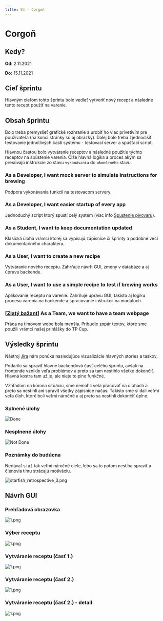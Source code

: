 ```yaml
---
title: 03 - Corgoň
---
```


# Corgoň

## Kedy?

**Od:** 2.11.2021

**Do:** 15.11.2021

## Cieľ šprintu

Hlavným cieľom tohto šprintu bolo vedieť vytvoriť nový recept a následne tento recept použiť na varenie.

## Obsah šprintu

Bolo treba premyslieť grafické rozhranie a urobiť ho viac prívetivím pre používateľa (na konci stránky sú aj obrázky). Ďalej bolo treba zjednodišiť testovanie jednotlivých častí systému - testovací server a spúšťací script.

Hlavnou častou bolo vytváranie receptov a následné použitie týchto receptov na spústenie varenia. Čiže hlavná logika a proces akým sa presúvajú inštrukcie zo stavu `vykonávania` do `ukončeného` stavu.

### As a Developer, I want mock server to simulate instructions for brewing

Podpora vykonávania funkcií na testovacom servery.

### As a Developer, I want easier startup of every app

Jednoduchý script ktorý spustí celý systém (viac info [Spustenie pivovaru](../../technical-doc/guide/startup.md)).

### As a Student, I want to keep documentation updated

Klasická úloha vrámci ktorej sa vypisujú zápisnice či šprinty a podobné veci dokumentačného charakteru.

### As a User, I want to create a new recipe

Vytváranie nového receptu. Zahrňuje návrh GUI, zmeny v databáze a aj úpravu backendu.

### As a User, I want to use a simple recipe to test if brewing works

Aplikovanie receptu na varenie. Zahrňuje úpravu GUI, takisto aj logiku procesu varenia na backende a spracovanie inštrukcií na moduloch.

### [[Zlatý bažant](01.md)] As a Team, we want to have a team webpage

Práca na tímovom webe bola menšia. Pribudlo zopár textov, ktoré sme použili vrámci našej prihlášky do TP Cup.

## Výsledky šprintu

Nástroj [Jira](../methodics/jira.md) nám ponúka nasledujúce vizualizácie hlavných stories a taskov.

Podarilo sa spraviť hlavne backendovú časť celého šprintu, avšak na frontende vzniklo veľa problémov a preto sa tam nestihlo všetko dokončiť. Hlavná kostra tam už je, ale nieje to plne funkčné.

Vzhľadom na korona situáciu, sme nemohli veľa pracovať na úlohách a preto sa nestihli ani spraviť všetky zápisnice načas. Takisto sme si dali veľmi veľa úloh, ktoré boli veľmi náročné a aj preto sa nestihli dokončiť úplne.

### Splnené úlohy

![Done](../../../static/img/sprints/sprint-03-1.png)

### Nesplnené úlohy

![Not Done](../../../static/img/sprints/sprint-03-2.png)

### Poznámky do budúcna

Nedávať si až tak veľmi náročné ciele, lebo sa to potom nestíha spraviť a členovia tímu strácajú motiváciu.

![starfish_retrospective_3.png](../../../static/img/starfish_retrospective_3.png)

## Návrh GUI

### Prehľadová obrazovka

![1.png](../../../static/img/sprints/04/main-page.png)

### Výber receptu

![1.png](../../../static/img/sprints/04/pick-recipe.png)

### Vytváranie receptu (časť 1.)

![1.png](../../../static/img/sprints/04/create-recipe-1.png)

### Vytváranie receptu (časť 2.)

![1.png](../../../static/img/sprints/04/create-recipe-2.png)

### Vytváranie receptu (časť 2.) - detail

![1.png](../../../static/img/sprints/04/create-recipe-2-2.png)
